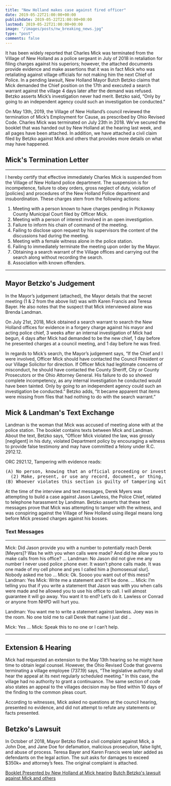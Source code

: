 ```yaml
---
title: "New Holland makes case against fired officer"
date: 2019-05-22T21:00:00+00:00
publishdate: 2019-05-22T21:00:00+00:00
lastmod: 2019-05-22T21:00:00+00:00
image: "/images/posts/nw_breaking_news.jpg"
type: "post"
comments: false
---
```

It has been widely reported that Charles Mick was terminated from the Village of New Holland as a police sergeant in July of 2018 in retaliation for filing charges against his superiors; however, the attached documents provide evidence and make assertions that it was in fact Mick who was retaliating against village officials for not making him the next Chief of Police. In a pending lawsuit, New Holland Mayor Butch Betzko claims that Mick demanded the Chief position on the 17th and executed a search warrant against the village 4 days later after the demand was refused. Betzko asserts Mick’s investigation never had merit. Betzko said, “Only by going to an independent agency could such an investigation be conducted.”

On May 13th, 2019, the Village of New Holland’s council reviewed the termination of Mick’s Employment for Cause, as prescribed by Ohio Revised Code. Charles Mick was terminated on July 23th in 2018. We’ve secured the booklet that was handed out by New Holland at the hearing last week, and all pages have been attached. In addition, we have attached a civil claim filed by Betzko against Mick and others that provides more details on what may have happened.


## Mick's Termination Letter

----

I hereby certify that effective immediately Charles Mick is suspended from the Village of New Holland police department. The suspension is for incompetence, failure to obey orders, gross neglect of duty, violation of [policies] and procedures of the New Holland Police department and insubordination. These charges stem from the following actions:
1. Meeting with a person known to have charges pending in Pickaway County Municipal Court filed by Officer Mick.
1. Meeting with a person of interest involved in an open investigation.
1. Failure to inform his chain of command of the meeting.
1. Failing to disclose upon request by his supervisors the content of the discussions had during the meeting.
1. Meeting with a female witness alone in the police station.
1. Failing to immediately terminate the meeting upon order by the Mayor.
1. Obtaining a search warrant of the Village offices and carrying out the search along without recording the search.
1. Association with known offenders.

----

## Mayor Betzko's Judgement

In the Mayor’s judgement (attached), the Mayor details that the secret meeting (1 & 2 from the above list) was with Karen Francis and Teresa Bayer. He also notes that the suspect that Mick interviewed alone was Brenda Landman.

On July 21st, 2018, Mick obtained a search warrant to search the New Holland offices for evidence in a forgery charge against his mayor and acting police chief, 3 weeks after an internal investigation of Mick had begun, 4 days after Mick had demanded to be the new chief, 1 day before he presented charges at a council meeting, and 1 day before he was fired.

In regards to Mick’s search, the Mayor’s judgement says, “If the Chief and I were involved, Officer Mick should have contacted the Council President or our Village Solicitor for direction. If Officer Mick had legitimate concerns of misconduct, he should have contacted the County Sheriff, City or County Prosecutors or the Ohio Attorney General. His failure to do so showed complete incompetency, as any internal investigation he conducted would have been tainted. Only by going to an independent agency could such an investigation be conducted.” Betzko adds, “It became apparent that items were missing from files that had nothing to do with the search warrant.”

## Mick & Landman's Text Exchange

Landman is the woman that Mick was accused of meeting alone with at the police station. The booklet contains texts between Mick and Landman. About the text, Betzko says, “Officer Mick violated the law, was grossly [negligent] in his duty, violated Department policy by encouraging a witness to provide false testimony and may have committed a felony under R.C. 2912.12.

ORC 2921.12, Tampering with evidence reads:

<pre>
(A) No person, knowing that an official proceeding or investigation is in progress, or is about to be or likely to be instituted, shald do any of the following:
  (2) Make, present, or use any record, document, or thing, knowing it to be false and with purpose to mislead a public official who is or may be engaged in such proceeding or investigation, or with purpose to corrupt the outcome of any such proceeding or investigation.
(B) Whoever violates this section is guilty of tampering with evidence, a felony of the third degree.
</pre>

At the time of the interview and text messages, Derek Myers was attempting to build a case against Jason Lawless, the Police Chief, related to telephone harassment by Landman. Betzko asserts that these text messages prove that Mick was attempting to tamper with the witness, and was conspiring against the Village of New Holland using illegal means long before Mick pressed charges against his bosses.

### Text Messages

---

Mick: Did Jason provide you with a number to potentially reach Derek [Meyers]?
Was he with you when calls were made? And did he allow you to make calls from his office?
…
Landman: No Jason did not give me any number I never used police phone ever. It wasn’t phone calls made. It was one made of my cell phone and yes I called him a [homosexual slur]. Nobody asked me too
...
Mick: Ok. Soooo you want out of this mess?
Landman: Yes
Mick: Write me a statement and it’ll be done.
…
Mick: I’m telling you that if you write a statement that Jason was with you when calls were made and he allowed you to use his office to call. I will almost guarantee it will go away.
You want it to end? Let’s do it.
Lawless or Conrad or anyone from NHPD will hurt you.

Landman: You want me to write a statement against lawless. Joey was in the room. No one told me to call Derek that name I just did ..

Mick: Yes
…
Mick: Speak this to no one or I can’t help.

---

## Extension & Hearing

Mick had requested an extension to the May 13th hearing so he might have time to obtain legal counsel. However, the Ohio Revised Code that governs terminating a village employee (737.19) says, “The legislative authority shall hear the appeal at its next regularly scheduled meeting.” In this case, the village had no authority to grant a continuance. The same section of code also states an appeal to the villages decision may be filed within 10 days of the finding to the common pleas court.

According to witnesses, Mick asked no questions at the council hearing, presented no evidence, and did not attempt to refute any statements or facts presented.

## Betzko's Lawsuit

In October of 2018, Mayor Betzko filed a civil complaint against Mick, a John Doe, and Jane Doe for defamation, malicious prosecution, false light, and abuse of process. Teresa Bayer and Karen Francis were later added as defendants on the legal action. The suit asks for damages to exceed $350k+ and attorney’s fees. The original complaint is attached.

[Booklet Presented by New Holland at Mick hearing](/news/new-holland-booklet)
[Butch Betzko's lawsuit against Mick and others](/news/new-holland-betzko-lawsuite)